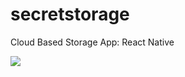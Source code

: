 # secretstorage
Cloud Based Storage App: React Native

<img src="url/https://static.thenounproject.com/png/17241-200.pngh">
